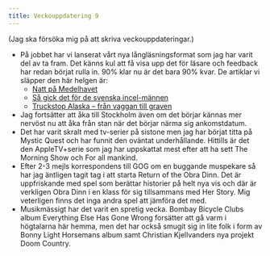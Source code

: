 ```yaml
---
title: Veckouppdatering 9
---
```


(Jag ska försöka mig på att skriva veckouppdateringar.)

- På jobbet har vi lanserat vårt nya långläsningsformat som jag har varit del av ta fram. Det känns kul att få visa upp det för läsare och feedback har redan börjat rulla in. 90% klar nu är det bara 90% kvar. De artiklar vi släpper den här helgen är:
	- [Natt på Medelhavet](https://feature.etc.se/utrikes/natt-paa-medelhavet)
	- [Så gick det för de svenska incel-männen](https://feature.etc.se/inrikes/incelmaennen)
	- [Truckstop Alaska – från vaggan till graven](https://feature.etc.se/kultur/truckstop-alaska)
- Jag fortsätter att åka till Stockholm även om det börjar kännas mer nervöst nu att åka från stan när det börjar närma sig ankomstdatum.
- Det har varit skralt med tv-serier på sistone men jag har börjat titta på Mystic Quest och har funnit den oväntat underhållande. Hittills är det den AppleTV+serie som jag har uppskattat mest efter att ha sett The Morning Show och For all mankind.
- Efter 2-3 mejls korrespondens till GOG om en buggande muspekare så har jag äntligen tagit tag i att starta Return of the Obra Dinn. Det är uppfriskande med spel som berättar historier på helt nya vis och där är verkligen Obra Dinn i en klass för sig tillsammans med Her Story. Mig veterligen finns det inga andra spel att jämföra det med.
- Musikmässigt har det varit en spretig vecka. Bombay Bicycle Clubs album Everything Else Has Gone Wrong forsätter att gå varm i högtalarna här hemma, men det har också smugit sig in lite folk i form av Bonny Light Horsemans album samt Christian Kjellvanders nya projekt Doom Country.

